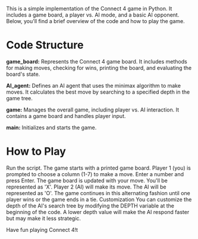 This is a simple implementation of the Connect 4 game in Python. It includes a game board, a player vs. AI mode, and a basic AI opponent. Below, you'll find a brief overview of the code and how to play the game.

# Code Structure

**game_board:** Represents the Connect 4 game board. It includes methods for making moves, checking for wins, printing the board, and evaluating the board's state.

**AI_agent:** Defines an AI agent that uses the minimax algorithm to make moves. It calculates the best move by searching to a specified depth in the game tree.

**game:** Manages the overall game, including player vs. AI interaction. It contains a game board and handles player input.

**main:** Initializes and starts the game.

# How to Play
Run the script.
The game starts with a printed game board.
Player 1 (you) is prompted to choose a column (1-7) to make a move. Enter a number and press Enter.
The game board is updated with your move. You'll be represented as 'X'.
Player 2 (AI) will make its move. The AI will be represented as 'O'.
The game continues in this alternating fashion until one player wins or the game ends in a tie.
Customization
You can customize the depth of the AI's search tree by modifying the DEPTH variable at the beginning of the code. A lower depth value will make the AI respond faster but may make it less strategic.

Have fun playing Connect 4!t

